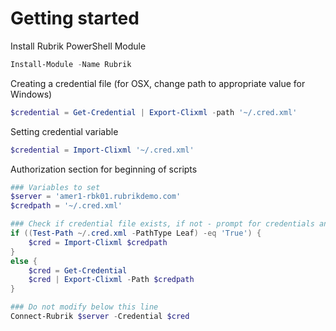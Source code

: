 # Getting started

Install Rubrik PowerShell Module
```powershell
Install-Module -Name Rubrik
```

Creating a credential file (for OSX, change path to appropriate value for Windows)  

```powershell
$credential = Get-Credential | Export-Clixml -path '~/.cred.xml'
```

Setting credential variable  

```powershell
$credential = Import-Clixml '~/.cred.xml'
```

Authorization section for beginning of scripts
```powershell
### Variables to set
$server = 'amer1-rbk01.rubrikdemo.com'
$credpath = '~/.cred.xml'

### Check if credential file exists, if not - prompt for credentials and save
if ((Test-Path ~/.cred.xml -PathType Leaf) -eq 'True') {
    $cred = Import-Clixml $credpath
}
else {
    $cred = Get-Credential
    $cred | Export-Clixml -Path $credpath
}

### Do not modify below this line
Connect-Rubrik $server -Credential $cred
```